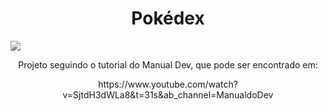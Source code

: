 <h1 align="center">Pokédex</h1>

<img src=".\images\a.png">

<p align="center">Projeto seguindo o tutorial do Manual Dev, que pode ser encontrado em: </p>
<p align="center">https://www.youtube.com/watch?v=SjtdH3dWLa8&t=31s&ab_channel=ManualdoDev</p>


